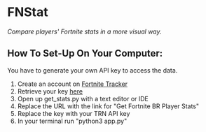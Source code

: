 # FNStat
*Compare players' Fortnite stats in a more visual way.*

## How To Set-Up On Your Computer:
You have to generate your own API key to access the data.
1. Create an account on [Fortnite Tracker](https://thetrackernetwork.com/auth/login?domain=fortnitetracker.com&returnUrl=/)
2. Retrieve your key [here](https://fortnitetracker.com/site-api)
3. Open up get_stats.py with a text editor or IDE
4. Replace the URL with the link for "Get Fortnite BR Player Stats"
5. Replace the key with your TRN API key
6. In your terminal run "python3 app.py"
